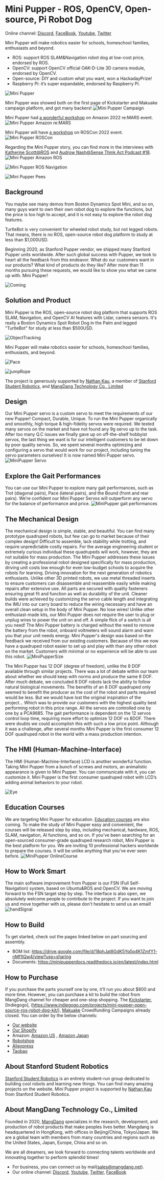 # Mini Pupper - ROS, OpenCV, Open-source, Pi Robot Dog
Online channel: [Discord](https://discord.gg/xJdt3dHBVw), [FaceBook](https://www.facebook.com/groups/716473723088464), [Youtube](https://www.youtube.com/channel/UCqHWYGXmnoO7VWHmENje3ug/featured), [Twitter](https://twitter.com/LeggedRobot)

Mini Pupper will make robotics easier for schools, homeschool families, enthusiasts and beyond.

- ROS: support ROS SLAM&Navigation robot dog at low-cost price, endorsed by ROS.
- OpenCV: support OpenCV official OAK-D-Lite 3D camera module, endorsed by OpenCV.
- Open-source: DIY and custom what you want, won a HackadayPrize!
- Raspberry Pi: it’s super expandable, endorsed by Raspberry Pi.

![Mini Pupper ](Doc/imgs/MiniPupper.png)

Mini Pupper was showed both on the first page of Kickstarter and Makuake campaign platform, and got many backers!
![Mini Pupper Campaign](Doc/imgs/2021Campaign.jpg)

Mini Pupper had [a wonderful workshop](https://www.youtube.com/watch?v=bUaszjfQXk4) on Amazon 2022 re:MARS event.
![Mini Pupper Amazon re:MARS](Doc/imgs/2022reMARS.org.jpg)

Mini Pupper will have [a workshop](https://roscon.ros.org/2022/) on ROSCon 2022 event.
![Mini Pupper ROSCon](Doc/imgs/ROSCon.1080x360.png)

Regarding the Mini Pupper story, you can find more in the interviews with [Katherine Scott@ROS](https://www.youtube.com/watch?v=CP1ytNGgsUE&t=8s) and [Audrow Nash@Sense Think Act Podcast #18](https://www.youtube.com/watch?v=aFBhgRr6pyI&t=139s).
![Mini Pupper Amazon ROS](Doc/imgs/ROS.github.jpg)

![Mini Pupper ROS Navigation](Doc/imgs/Navi.gif)

![Mini Pupper Pees](Doc/imgs/Pees.gif)



## Background
You maybe see many demos from Boston Dynamics Spot Mini, and so on, many guys want to own their own robot dog to explore the functions, but the price is too high to accept, and it is not easy to explore the robot dog features.

TurtleBot is very convenient for wheeled robot study, but not legged robots. That means, there is no ROS, open-source robot dog platform to study at less than $1,000USD.

Beginning 2020, as Stanford Pupper vendor, we shipped many Stanford Pupper units worldwide. After such global success with Pupper, we took to heart all the feedback from this endeavor. What do our customers want in our products? What kind of products do they like? After more than 11 months pursuing these requests, we would like to show you what we came up with. Mini Pupper!

![Coming](Doc/imgs/coming.gif)

## Solution and Product
Mini Pupper is the ROS, open-source robot dog platform that supports ROS SLAM, Navigation, and OpenCV AI features with Lidar, camera sensors. It's really a Boston Dynamics Spot Robot Dog in the Palm and legged "TurtleBot"  for study at less than $500USD. 

![ObjectTracking](Doc/imgs/ObjectTracking.gif)

Mini Pupper will make robotics easier for schools, homeschool families, enthusiasts, and beyond.

![Pace](Doc/imgs/Pace.gif)

![jumpRope](Doc/imgs/jumpRope.gif)

The project is generously supported by [Nathan Kau](https://github.com/stanfordroboticsclub/StanfordQuadruped), a member of [Stanford Student Robotics](https://stanfordstudentrobotics.org/), and [MangDang Technology Co., Limited](https://www.mangdang.net/)

## Design
Our Mini Pupper servo is a custom servo to meet the requirements of our new Pupper! Compact, Durable, Unique. To run the Mini Pupper organically and smoothly, high torque & high-fidelity servos were required. We tested many servos on the market and have not found any 9g servo up to the task. After too many Q.C issues we finally gave up on off-the-shelf hobbyist servos, the last thing we want is for our intelligent customers to be let down by poor quality servos. So, we spent several months optimizing and configuring a servo that would work for our project, including tuning the servo parameters ourselves! It is now named Mini Pupper servo.
![MiniPupper Servo](Doc/imgs/MiniPupper.Servo.0.25MP.jpg)

## Explore the Gait Performances
You can use our Mini Pupper to explore many gait performances, such as Trot (diagonal pairs), Pace (lateral pairs), and the Bound (front and rear pairs). We’re confident our Mini Pupper Servos will outperform any servo for the balance of performance and price.
![MiniPupper gait performances](Doc/imgs/Bound.gif)

## The Mechanical Design
The mechanical design is simple, stable, and beautiful. You can find many prototype quadruped robots, but few can go to market because of their complex design! Difficult to assemble, lack stability while trotting, and require unpredictable costly repairs. For the average engineering student or extremely curious individual these quadrupeds will work, however, they are not suitable for mass production. The Mini Pupper addresses these issues by creating a professional robot designed specifically for mass production, driving unit costs low enough for even low-budget schools to acquire the robots for learning. Driving innovation for the next generation of robotics enthusiasts. Unlike other 3D printed robots, we use metal threaded inserts to ensure customers can disassemble and reassemble easily while making repairs after extensive use. All parts are secured with quality fasteners ensuring great fit and function as well as durability of the unit. Cleaner builds were achieved by customizing the servo cable length and integrating the IMU into our carry board to reduce the wiring necessary and have an overall clean setup in the body of Mini Pupper. No lose wires! Unlike other enthusiast-made kits, our Mini Pupper does not require the user to plug or unplug wires to power the unit on and off. A simple flick of a switch is all you need! The Mini Pupper battery is charged without the need to remove the battery from the robot, onboard voltmeters will sound alarm and warn you that your unit needs energy. Mini Pupper's design was based on the feedback we received from our existing customers. Because of this we now have a quadruped robot easier to set up and play with than any other robot on the market. Customers with minimal or no experience will be able to use this robot.
![MiniPupperSize](Doc/imgs/MiniPupperSize.jpg)

The Mini Pupper has 12 DOF (degree of freedom), unlike the 8 DOF available through similar projects. There was a lot of debate within our team about whether we should keep with norms and produce the same 8 DOF. After much debate, we concluded 8 DOF robots lack the ability to follow natural biological movements. The benefits of an 8 DOF quadruped only seemed to benefit the producer as the cost of the robot and parts required would be less. But we would have lost the original inspiration of the project… Which was to provide our customers with the highest quality best performing robot in this price range. All the servos are controlled one by one by a PCA9685. The gait performance is dependent on the 12 servos control loop time, requiring more effort to optimize 12 DOF vs 8DOF. There were doubts we could accomplish this with such a low price point. Although it was a challenge, after several months Mini Pupper is the first consumer 12 DOF quadruped robot in the world with a mass production intention.

## The HMI (Human-Machine-Interface)
The HMI (Human-Machine-Interface) LCD is another wonderful function. Taking Mini Pupper from a bunch of screws and motors, an animalistic appearance is given to Mini Pupper. You can communicate with it, you can customize it. Mini Pupper is the first consumer quadruped robot with LCD’s adding animal behaviors to your robot.

![Eye](Doc/imgs/eye.gif)

## Education Courses
We are targeting Mini Pupper for education. [Education courses](https://minipupperdocs.readthedocs.io/en/latest/) are also coming. To make the study of Mini Pupper easy and convenient, the courses will be released step by step, including mechanical, hardware, ROS, SLAM, navigation, AI functions, and so on. If you’ve been searching for an open-sourced consumer-grade quadruped research robot, Mini Pupper is the best platform for you.
We are inviting 10 professional hackers worldwide to prepare the courses. It will be unlike anything that you've ever seen before. 
![MiniPupper OnlineCourse](Doc/imgs/OnlineCourse.0.25MP.jpg)

## How to Work Smart
The main software improvement from Pupper is our FSN (Full Self-Navigation) system, based on Ubuntu&ROS and OpenCV. We are moving forward to the FSN target step by step. The interface is also open, we absolutely welcome people to contribute to the project. If you want to join us and move together with us, please don't hesitate to send us an email!
![handSignal](Doc/imgs/handSignal.gif)

## How to Build 
To get started, check out the pages linked below on part sourcing and assembly.  
- BOM list: https://drive.google.com/file/d/18phJat8GdK5Yq5p4K1ZmfY1-nMf1lQw4/view?usp=sharing
- Documents: https://minipupperdocs.readthedocs.io/en/latest/index.html


## How to Purchase 
If you purchase the parts yourself one by one, it’ll run you about $800 and more time. However, you can purchase a kit to build the robot from MangDang channel for cheaper and one-stop shopping. 
The [Kickstarter](https://www.kickstarter.com/projects/336477435/mini-pupper-open-sourceros-robot-dog-kit),[Indiegogo], (https://www.indiegogo.com/projects/mini-pupper-open-source-ros-robot-dog-kit/), [Makuake](https://www.makuake.com/project/mini_pupper/) Crowdfunding Campaigns already closed. You can order by the below channels:

- [Our website](https://www.mangdang.net/Product)
- [Our Shopify](https://mangdang.myshopify.com/)
- Amazon: [Amazon US](https://www.amazon.com/s?me=A3V5171RNQ5C18&marketplaceID=ATVPDKIKX0DER) , [Amazon Japan](https://www.amazon.co.jp/s?me=A14LOTMOI42BRX&marketplaceID=A1VC38T7YXB528)
- [Robotshop](https://www.robotshop.com/en/mini-pupper.html)
- [Aliexpress](https://www.aliexpress.com/store/911381222?spm=a2g0o.detail.1000007.1.2ed464e6sdYBwy)
- [Taobao](https://item.taobao.com/item.htm?spm=a230r.1.14.6.443b6a738ut6AT&id=669862578963&ns=1&abbucket=11#detail)

## About Stanford Student Robotics
[Stanford Student Robotics](https://stanfordstudentrobotics.org/) is an entirely student-run group dedicated to building cool robots and learning new things. You can find many amazing projects on the website. Mini Pupper project is supported by [Nathan Kau](https://github.com/stanfordroboticsclub/StanfordQuadruped) from Stanford Student Robotics.

## About MangDang Technology Co., Limited
Founded in 2020, [MangDang](https://www.mangdang.net/) specializes in the research, development, and production of robot products that make peoples lives better. Mangdang is headquartered in HongKong, with offices in Beijing/China, Tokyo/Japan. We are a global team with members from many countries and regions such as the United States, Japan, Europe, China and so on.

We are all dreamers, we look forward to connecting talents worldwide and innovating together to perform splendid times! 
- For business, you can connect us by mail(sales@mangdang.net).
- Our online channel: [Discord](https://discord.gg/xJdt3dHBVw), [Youtube](https://www.youtube.com/channel/UCqHWYGXmnoO7VWHmENje3ug/featured), [Twitter](https://twitter.com/LeggedRobot), [FaceBook](https://www.facebook.com/groups/716473723088464)
